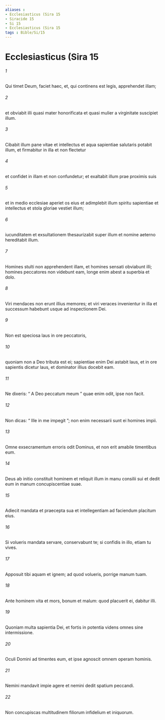 ```yaml
---
aliases : 
- Ecclesiasticus (Sira 15
- Siracide 15
- Si 15
- Ecclesiasticus (Sira 15
tags : Bible/Si/15
---
```


# Ecclesiasticus (Sira 15

###### 1
Qui timet Deum, faciet haec, et, qui continens est legis, apprehendet illam;
###### 2
et obviabit illi quasi mater honorificata et quasi mulier a virginitate suscipiet illum.
###### 3
Cibabit illum pane vitae et intellectus et aqua sapientiae salutaris potabit illum, et firmabitur in illa et non flectetur
###### 4
et confidet in illam et non confundetur; et exaltabit illum prae proximis suis
###### 5
et in medio ecclesiae aperiet os eius et adimplebit illum spiritu sapientiae et intellectus et stola gloriae vestiet illum;
###### 6
iucunditatem et exsultationem thesaurizabit super illum et nomine aeterno hereditabit illum.
###### 7
Homines stulti non apprehendent illam, et homines sensati obviabunt illi; homines peccatores non videbunt eam, longe enim abest a superbia et dolo.
###### 8
Viri mendaces non erunt illius memores; et viri veraces invenientur in illa et successum habebunt usque ad inspectionem Dei.
###### 9
Non est speciosa laus in ore peccatoris,
###### 10
quoniam non a Deo tributa est ei; sapientiae enim Dei astabit laus, et in ore sapientis dicetur laus, et dominator illius docebit eam.
###### 11
Ne dixeris: “ A Deo peccatum meum ” quae enim odit, ipse non facit.
###### 12
Non dicas: “ Ille in me impegit ”; non enim necessarii sunt ei homines impii.
###### 13
Omne exsecramentum erroris odit Dominus, et non erit amabile timentibus eum.
###### 14
Deus ab initio constituit hominem et reliquit illum in manu consilii sui et dedit eum in manum concupiscentiae suae.
###### 15
Adiecit mandata et praecepta sua et intellegentiam ad faciendum placitum eius.
###### 16
Si volueris mandata servare, conservabunt te; si confidis in illo, etiam tu vives.
###### 17
Apposuit tibi aquam et ignem; ad quod volueris, porrige manum tuam.
###### 18
Ante hominem vita et mors, bonum et malum: quod placuerit ei, dabitur illi.
###### 19
Quoniam multa sapientia Dei, et fortis in potentia videns omnes sine intermissione.
###### 20
Oculi Domini ad timentes eum, et ipse agnoscit omnem operam hominis.
###### 21
Nemini mandavit impie agere et nemini dedit spatium peccandi.
###### 22
Non concupiscas multitudinem filiorum infidelium et iniquorum.
